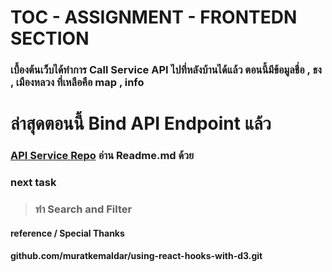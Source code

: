 # TOC - ASSIGNMENT - FRONTEDN SECTION

### เบื้องต้นเว็บได้ทำการ Call Service API ไปที่หลังบ้านได้แล้ว ตอนนี้มีข้อมูลชื่อ , ธง , เมืองหลวง ที่เหลือคือ map , info

# ล่าสุดตอนนี้ Bind API Endpoint แล้ว

### [API Service Repo](https://github.com/aphisit-ths/COUNTIES-API-SERVICE) อ่าน Readme.md ด้วย

### next task

> ### ทำ Search and Filter

#### reference / Special Thanks

#### github.com/muratkemaldar/using-react-hooks-with-d3.git
